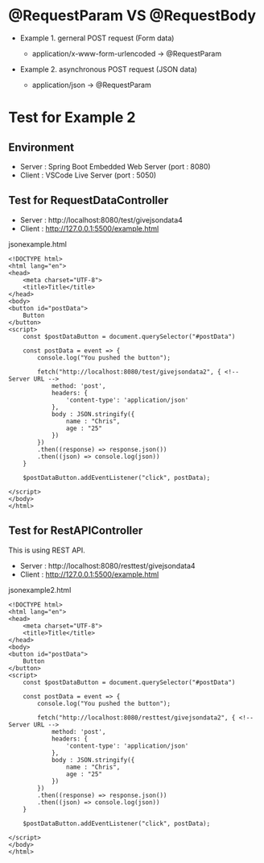 # @RequestParam VS @RequestBody

- Example 1. gerneral POST request (Form data) 
    - application/x-www-form-urlencoded → @RequestParam

- Example 2. asynchronous POST request (JSON data) 
    - application/json → @RequestParam

# Test for Example 2

## Environment
- Server : Spring Boot Embedded Web Server (port : 8080)
- Client : VSCode Live Server (port : 5050)

## Test for RequestDataController
- Server : http://localhost:8080/test/givejsondata4
- Client : http://127.0.0.1:5500/example.html 

jsonexample.html
```
<!DOCTYPE html>
<html lang="en">
<head>
    <meta charset="UTF-8">
    <title>Title</title>
</head>
<body>
<button id="postData">
    Button
</button>
<script>
    const $postDataButton = document.querySelector("#postData")

    const postData = event => {
        console.log("You pushed the button");

        fetch("http://localhost:8080/test/givejsondata2", { <!-- Server URL -->
            method: 'post',
            headers: {
                'content-type': 'application/json'
            },
            body : JSON.stringify({
                name : "Chris",
                age : "25"
            })
        })
        .then((response) => response.json())
        .then((json) => console.log(json))
    }
    
    $postDataButton.addEventListener("click", postData);

</script>
</body>
</html>
```

## Test for RestAPIController
This is using REST API.
- Server : http://localhost:8080/resttest/givejsondata4
- Client : http://127.0.0.1:5500/example.html

jsonexample2.html
```
<!DOCTYPE html>
<html lang="en">
<head>
    <meta charset="UTF-8">
    <title>Title</title>
</head>
<body>
<button id="postData">
    Button
</button>
<script>
    const $postDataButton = document.querySelector("#postData")

    const postData = event => {
        console.log("You pushed the button");

        fetch("http://localhost:8080/resttest/givejsondata2", { <!-- Server URL -->
            method: 'post',
            headers: {
                'content-type': 'application/json'
            },
            body : JSON.stringify({
                name : "Chris",
                age : "25"
            })
        })
        .then((response) => response.json())
        .then((json) => console.log(json))
    }
    
    $postDataButton.addEventListener("click", postData);

</script>
</body>
</html>
```

